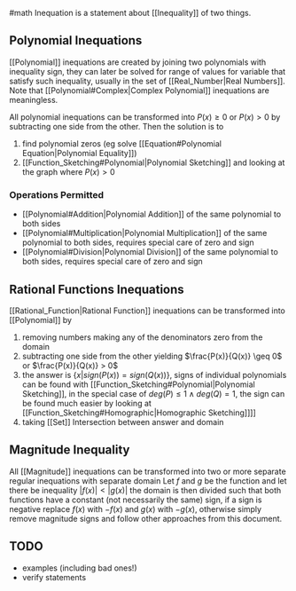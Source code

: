 #math 
Inequation is a statement about [[Inequality]] of two things.


## Polynomial Inequations
[[Polynomial]] inequations are created by joining two polynomials with inequality sign, they can later be solved for range of values for variable that satisfy such inequality, usually in the set of [[Real_Number|Real Numbers]]. Note that [[Polynomial#Complex|Complex Polynomial]] inequations are meaningless.

All polynomial inequations can be transformed into $P(x) \geq 0$ or $P(x) > 0$ by subtracting one side from the other.
Then the solution is to 
1. find polynomial zeros (eg solve [[Equation#Polynomial Equation|Polynomial Equality]])
2. [[Function_Sketching#Polynomial|Polynomial Sketching]] and looking at the graph where $P(x) > 0$

### Operations Permitted
- [[Polynomial#Addition|Polynomial Addition]] of the same polynomial to both sides
- [[Polynomial#Multiplication|Polynomial Multiplication]] of the same polynomial to both sides, requires special care of zero and sign
- [[Polynomial#Division|Polynomial Division]] of the same polynomial to both sides, requires special care of zero and sign


## Rational Functions Inequations
[[Rational_Function|Rational Function]] inequations can be transformed into [[Polynomial]] by
1. removing numbers making any of the denominators zero from the domain
2. subtracting one side from the other yielding $\frac{P(x)}{Q(x)} \geq 0$ or $\frac{P(x)}{Q(x)} > 0$ 
3. the answer is $\{x | sign(P(x)) = sign(Q(x))\}$, signs of individual polynomials can be found with [[Function_Sketching#Polynomial|Polynomial Sketching]], in the special case of $deg(P) \leq 1 \land deg(Q) = 1$, the sign can be found much easier by looking at [[Function_Sketching#Homographic|Homographic Sketching]]]]
4. taking [[Set]] Intersection between answer and domain

## Magnitude Inequality
All [[Magnitude]] inequations can be transformed into two or more separate regular inequations with separate domain
Let $f$ and $g$ be the function and let there be inequality $|f(x)| < |g(x)|$ the domain is then divided such that both functions have a constant (not necessarily the same) sign, if a sign is negative replace $f(x)$ with $-f(x)$ and $g(x)$ with $-g(x)$, otherwise simply remove magnitude signs and follow other approaches from this document.

## TODO
- examples (including bad ones!)
- verify statements